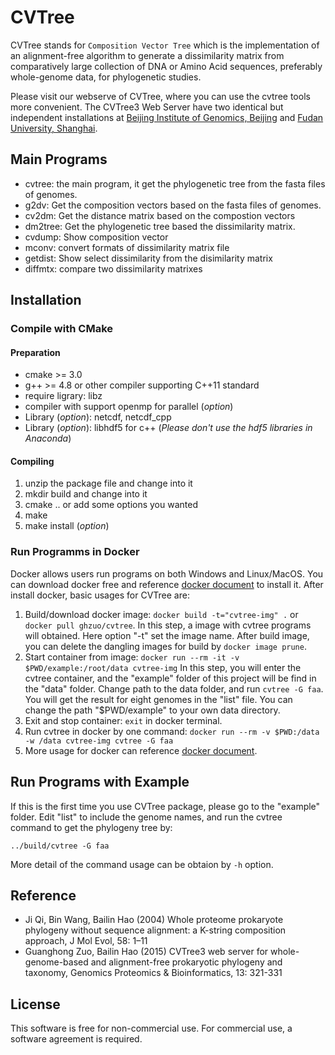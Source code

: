 # CVTree

CVTree stands for `Composition Vector Tree` which is the implementation
of an alignment-free algorithm to generate a dissimilarity matrix from
comparatively large collection of DNA or Amino Acid sequences,
preferably whole-genome data, for phylogenetic studies.

Please visit our webserve of CVTree, where you can use the cvtree tools
more convenient. The CVTree3 Web Server have two identical but independent
installations at [Beijing Institute of Genomics, Beijing](http://bigd.big.ac.cn/cvtree)
and  [Fudan University, Shanghai](http://tlife.fudan.edu.cn/cvtree).

## Main Programs

- cvtree: the main program, it get the phylogenetic tree from the fasta files of genomes.
- g2dv: Get the composition vectors based on the fasta files of genomes.
- cv2dm: Get the distance matrix based on the compostion vectors
- dm2tree: Get the phylogenetic tree based the dissimilarity matrix.
- cvdump: Show composition vector
- mconv: convert formats of dissimilarity matrix file
- getdist: Show select dissimilarity from the disimilarity matrix
- diffmtx: compare two dissimilarity matrixes

## Installation

### Compile with CMake

#### Preparation

- cmake >= 3.0
- g++ >= 4.8 or other compiler supporting C++11 standard
- require ligrary: libz
- compiler with support openmp for parallel (_option_)
- Library (_option_): netcdf, netcdf_cpp
- Library (_option_): libhdf5 for c++ (_Please don't use the hdf5 libraries in Anaconda_)

#### Compiling

1. unzip the package file and change into it
2. mkdir build and change into it
3. cmake .. or add some options you wanted
4. make
5. make install (_option_)

### Run Programms in Docker

Docker allows users run programs on both Windows and Linux/MacOS.
You can download docker free and reference [docker document](https://docs.docker.com/install/)
to install it. After install docker, basic usages for CVTree are:

1. Build/download docker image: `docker build -t="cvtree-img" .`
   or `docker pull ghzuo/cvtree`. In this step, a image with cvtree
   programs will obtained. Here option "-t" set the image name. After build
   image, you can delete the dangling images for build by `docker image prune`.
2. Start container from image:
   `docker run --rm -it -v $PWD/example:/root/data cvtree-img`
   In this step, you will enter the cvtree container, and the "example" folder
   of this project will be find in the "data" folder. Change path to the data folder,
   and run `cvtree -G faa`. You will get the result for eight genomes in the "list"
   file. You can change the path "\$PWD/example" to your own data directory.
3. Exit and stop container: `exit` in docker terminal.
4. Run cvtree in docker by one command:
   `docker run --rm -v $PWD:/data -w /data cvtree-img cvtree -G faa`
5. More usage for docker can reference [docker document](https://docs.docker.com/).

## Run Programs with Example

If this is the first time you use CVTree package, please go to the
"example" folder. Edit "list" to include the genome names, and run
the cvtree command to get the phylogeny tree by:

    ../build/cvtree -G faa

More detail of the command usage can be obtaion by `-h` option.

## Reference

- Ji Qi, Bin Wang, Bailin Hao (2004) Whole proteome prokaryote phylogeny
  without sequence alignment: a K-string composition approach, J Mol
  Evol, 58: 1–11
- Guanghong Zuo, Bailin Hao (2015) CVTree3 web server for
  whole-genome-based and alignment-free prokaryotic phylogeny and
  taxonomy, Genomics Proteomics & Bioinformatics, 13: 321-331

## License

This software is free for non-commercial use. For commercial use,
a software agreement is required.
